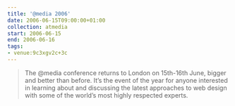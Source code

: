 ```yaml
---
title: '@media 2006'
date: 2006-06-15T09:00:00+01:00
collection: atmedia
start: 2006-06-15
end: 2006-06-16
tags:
- venue:9c3xgv2c+3c
---
```

> The @media conference returns to London on 15th-16th June, bigger and better than before. It’s the event of the year for anyone interested in learning about and discussing the latest approaches to web design with some of the world’s most highly respected experts.
